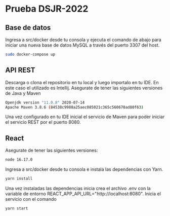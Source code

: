 # Prueba DSJR-2022

## Base de datos
Ingresa a src/docker desde tu consola y ejecuta el comando de abajo para iniciar una nueva base de datos MySQL a través del puerto 3307 del host.
```bash
sudo docker-compose up
```

## API REST
Descarga o clona el repositorio en tu local y luego importalo en tu IDE. En este caso el utilizado es Intellij.
Asegurate de tener las siguientes versiones de Java y Maven
```bash
Openjdk version "11.0.8" 2020-07-14
Apache Maven 3.8.6 (84538c9988a25aec085021c365c560670ad80f63)
```
Una vez configurado en tu IDE inicial el servicio de Maven para poder iniciar el servicio REST por el puerto 8080.

## React
Asegurate de tener las siguientes versiones:
```bash
node 16.17.0
```

Ingresa a src/docker desde tu consola e instala las dependencias con Yarn.
```bash
yarn install
```
Una vez instaladas las dependencias inicia crea el archivo .env con la variable de entorno REACT_APP_API_URL="http://localhost:8080".
Inicia el servicio con el comando
```bash
yarn start
```
